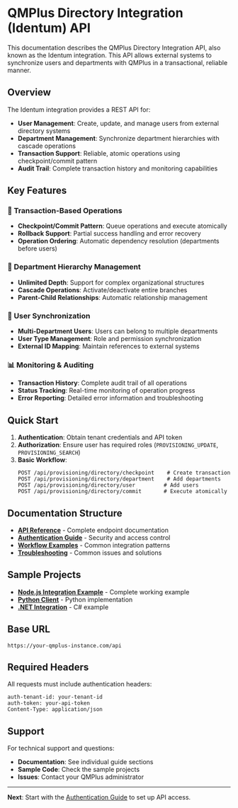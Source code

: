# QMPlus Directory Integration (Identum) API

This documentation describes the QMPlus Directory Integration API, also known as the Identum integration. This API allows external systems to synchronize users and departments with QMPlus in a transactional, reliable manner.

## Overview

The Identum integration provides a REST API for:
- **User Management**: Create, update, and manage users from external directory systems
- **Department Management**: Synchronize department hierarchies with cascade operations
- **Transaction Support**: Reliable, atomic operations using checkpoint/commit pattern
- **Audit Trail**: Complete transaction history and monitoring capabilities

## Key Features

### 🔄 Transaction-Based Operations
- **Checkpoint/Commit Pattern**: Queue operations and execute atomically
- **Rollback Support**: Partial success handling and error recovery
- **Operation Ordering**: Automatic dependency resolution (departments before users)

### 🏢 Department Hierarchy Management
- **Unlimited Depth**: Support for complex organizational structures
- **Cascade Operations**: Activate/deactivate entire branches
- **Parent-Child Relationships**: Automatic relationship management

### 👥 User Synchronization
- **Multi-Department Users**: Users can belong to multiple departments
- **User Type Management**: Role and permission synchronization
- **External ID Mapping**: Maintain references to external systems

### 📊 Monitoring & Auditing
- **Transaction History**: Complete audit trail of all operations
- **Status Tracking**: Real-time monitoring of operation progress
- **Error Reporting**: Detailed error information and troubleshooting

## Quick Start

1. **Authentication**: Obtain tenant credentials and API token
2. **Authorization**: Ensure user has required roles (`PROVISIONING_UPDATE`, `PROVISIONING_SEARCH`)
3. **Basic Workflow**:
   ```
   POST /api/provisioning/directory/checkpoint    # Create transaction
   POST /api/provisioning/directory/department    # Add departments
   POST /api/provisioning/directory/user         # Add users
   POST /api/provisioning/directory/commit       # Execute atomically
   ```

## Documentation Structure

- **[API Reference](./api-reference.md)** - Complete endpoint documentation
- **[Authentication Guide](./authentication.md)** - Security and access control
- **[Workflow Examples](./examples.md)** - Common integration patterns
- **[Troubleshooting](./troubleshooting.md)** - Common issues and solutions

## Sample Projects

- **[Node.js Integration Example](./sample-nodejs/)** - Complete working example
- **[Python Client](./sample-python/)** - Python implementation
- **[.NET Integration](./sample-dotnet/)** - C# example

## Base URL

```
https://your-qmplus-instance.com/api
```

## Required Headers

All requests must include authentication headers:

```http
auth-tenant-id: your-tenant-id
auth-token: your-api-token
Content-Type: application/json
```

## Support

For technical support and questions:
- **Documentation**: See individual guide sections
- **Sample Code**: Check the sample projects
- **Issues**: Contact your QMPlus administrator

---

**Next**: Start with the [Authentication Guide](./authentication.md) to set up API access.